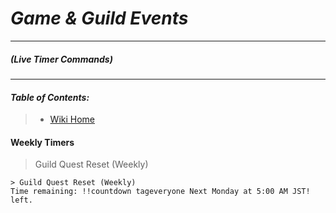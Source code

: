 *Game & Guild Events*
=========================
****
##### *(Live Timer Commands)*
****
#### ***Table of Contents:***
> - [Wiki Home](/README.md)

#### Weekly Timers

> Guild Quest Reset (Weekly)
```text
> Guild Quest Reset (Weekly)
Time remaining: !!countdown tageveryone Next Monday at 5:00 AM JST! left.
```
